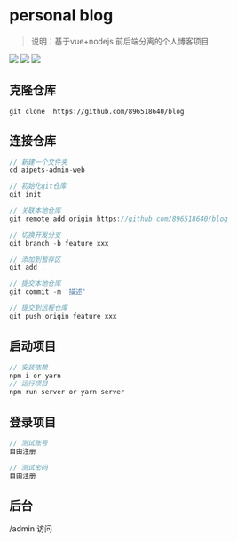 # personal blog

> 说明：基于vue+nodejs 前后端分离的个人博客项目

<p>
<img src='https://img.shields.io/badge/-vue.js2.0-4FC08D?style=plastic&logo=vue.js&labelColor=ffffff' /> 
<img src='https://img.shields.io/badge/-javascript-yellow?style=plastic&logo=javascript&labelColor=F7DF1E&color=fedcba' />
<img src='https://img.shields.io/badge/-node.js-green?style=plastic&logo=node.js&labelColor=cccccc' />
</p>

## 克隆仓库

```
git clone  https://github.com/896518640/blog
```



## 连接仓库

```javascript
// 新建一个文件夹
cd aipets-admin-web

// 初始化git仓库
git init

// 关联本地仓库
git remote add origin https://github.com/896518640/blog

// 切换开发分支
git branch -b feature_xxx

// 添加到暂存区
git add .

// 提交本地仓库
git commit -m '描述'

// 提交到远程仓库
git push origin feature_xxx
```



## 启动项目

```javascript
// 安装依赖
npm i or yarn
// 运行项目
npm run server or yarn server
```



## 登录项目

```javascript
// 测试账号
自由注册

// 测试密码
自由注册 
```

## 后台
/admin 访问
